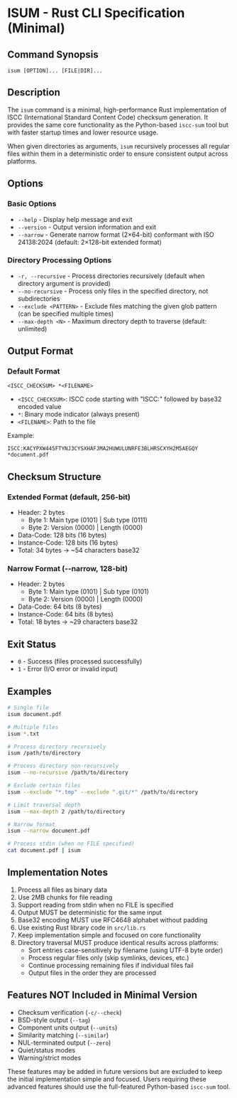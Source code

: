 # ISUM - Rust CLI Specification (Minimal)

## Command Synopsis

```
isum [OPTION]... [FILE|DIR]...
```

## Description

The `isum` command is a minimal, high-performance Rust implementation of ISCC (International Standard Content
Code) checksum generation. It provides the same core functionality as the Python-based `iscc-sum` tool but with
faster startup times and lower resource usage.

When given directories as arguments, `isum` recursively processes all regular files within them in a
deterministic order to ensure consistent output across platforms.

## Options

### Basic Options

- `--help` - Display help message and exit
- `--version` - Output version information and exit
- `--narrow` - Generate narrow format (2×64-bit) conformant with ISO 24138:2024 (default: 2×128-bit extended
    format)

### Directory Processing Options

- `-r, --recursive` - Process directories recursively (default when directory argument is provided)
- `--no-recursive` - Process only files in the specified directory, not subdirectories
- `--exclude <PATTERN>` - Exclude files matching the given glob pattern (can be specified multiple times)
- `--max-depth <N>` - Maximum directory depth to traverse (default: unlimited)

## Output Format

### Default Format

```
<ISCC_CHECKSUM> *<FILENAME>
```

- `<ISCC_CHECKSUM>`: ISCC code starting with "ISCC:" followed by base32 encoded value
- `*`: Binary mode indicator (always present)
- `<FILENAME>`: Path to the file

Example:

```
ISCC:KACYPXW445FTYNJ3CYSXHAFJMA2HUWULUNRFE3BLHRSCXYH2M5AEGQY *document.pdf
```

## Checksum Structure

### Extended Format (default, 256-bit)

- Header: 2 bytes
    - Byte 1: Main type (0101) | Sub type (0111)
    - Byte 2: Version (0000) | Length (0000)
- Data-Code: 128 bits (16 bytes)
- Instance-Code: 128 bits (16 bytes)
- Total: 34 bytes → ~54 characters base32

### Narrow Format (--narrow, 128-bit)

- Header: 2 bytes
    - Byte 1: Main type (0101) | Sub type (0101)
    - Byte 2: Version (0000) | Length (0000)
- Data-Code: 64 bits (8 bytes)
- Instance-Code: 64 bits (8 bytes)
- Total: 18 bytes → ~29 characters base32

## Exit Status

- `0` - Success (files processed successfully)
- `1` - Error (I/O error or invalid input)

## Examples

```bash
# Single file
isum document.pdf

# Multiple files
isum *.txt

# Process directory recursively
isum /path/to/directory

# Process directory non-recursively
isum --no-recursive /path/to/directory

# Exclude certain files
isum --exclude "*.tmp" --exclude ".git/*" /path/to/directory

# Limit traversal depth
isum --max-depth 2 /path/to/directory

# Narrow format
isum --narrow document.pdf

# Process stdin (when no FILE specified)
cat document.pdf | isum
```

## Implementation Notes

1. Process all files as binary data
2. Use 2MB chunks for file reading
3. Support reading from stdin when no FILE is specified
4. Output MUST be deterministic for the same input
5. Base32 encoding MUST use RFC4648 alphabet without padding
6. Use existing Rust library code in `src/lib.rs`
7. Keep implementation simple and focused on core functionality
8. Directory traversal MUST produce identical results across platforms:
    - Sort entries case-sensitively by filename (using UTF-8 byte order)
    - Process regular files only (skip symlinks, devices, etc.)
    - Continue processing remaining files if individual files fail
    - Output files in the order they are processed

## Features NOT Included in Minimal Version

- Checksum verification (`-c/--check`)
- BSD-style output (`--tag`)
- Component units output (`--units`)
- Similarity matching (`--similar`)
- NUL-terminated output (`--zero`)
- Quiet/status modes
- Warning/strict modes

These features may be added in future versions but are excluded to keep the initial implementation simple and
focused. Users requiring these advanced features should use the full-featured Python-based `iscc-sum` tool.
